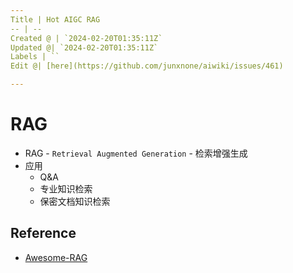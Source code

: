 ```yaml
---
Title | Hot AIGC RAG
-- | --
Created @ | `2024-02-20T01:35:11Z`
Updated @| `2024-02-20T01:35:11Z`
Labels | ``
Edit @| [here](https://github.com/junxnone/aiwiki/issues/461)

---
```

# RAG
- RAG - `Retrieval Augmented Generation` - 检索增强生成
- 应用
  - Q&A
  - 专业知识检索
  - 保密文档知识检索

## Reference
- [Awesome-RAG](https://github.com/lucifertrj/Awesome-RAG)
